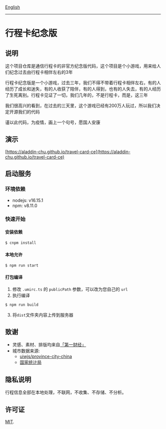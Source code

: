 [English](./README.md)

----

# 行程卡纪念版

## 说明
这个项目仓库是通信行程卡的非官方纪念版代码，这个项目是个小游戏，用来给人们纪念过去由行程卡相伴左右的3年

行程卡纪念版是一个小游戏，过去三年，我们不得不带着行程卡相伴左右，有的人经历了成长和迷失，有的人收获了陪伴，有的人得到，也有的人失去，有的人经历了生死离别。行程卡见证了一切，我们几年的，不是行程卡，而是，这三年

我们很高兴的看到，在过去的三天里，这个游戏已经有200万人玩过，所以我们决定开源我们的代码

谨以此代码，为疫情，画上一个句号，愿国人安康

## 演示
[https://aladdin-chu.github.io/travel-card-ce](https://aladdin-chu.github.io/travel-card-ce)


## 启动服务

### 环境依赖

- nodejs: v16.15.1
- npm: v8.11.0


### 快速开始

#### 安装依赖
```bash
$ cnpm install
```

#### 本地允许
```bash
$ npm run start
```

#### 打包编译
1. 修改 `.umirc.ts` 的 `publicPath` 参数，可以改为您自己的 `url`
2. 执行编译
```bash
$ npm run build
```
3. 将`dist`文件夹内容上传到服务器

## 致谢
- 灵感、素材、排版均来自[「第一财经」](https://mp.weixin.qq.com/s/U_Ao8BctwznDe-sKo-Vw9w)
- 城市数据来源:
  - [uiwjs/province-city-china](https://github.com/uiwjs/province-city-china)
  - [国家统计局](http://www.stats.gov.cn/tjsj/tjbz/tjyqhdmhcxhfdm/)

## 隐私说明
行程信息全部在本地处理，不联网，不收集、不存储、不分析。

## 许可证
[MIT](./LICENSE).